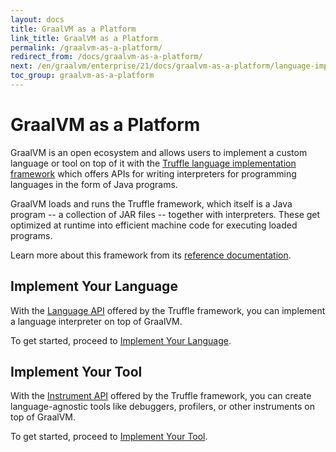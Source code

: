 ```yaml
---
layout: docs
title: GraalVM as a Platform
link_title: GraalVM as a Platform
permalink: /graalvm-as-a-platform/
redirect_from: /docs/graalvm-as-a-platform/
next: /en/graalvm/enterprise/21/docs/graalvm-as-a-platform/language-implementation-framework/
toc_group: graalvm-as-a-platform
---
```


# GraalVM as a Platform

GraalVM is an open ecosystem and allows users to implement a custom language or tool on top of it with the [Truffle language implementation framework](/graalvm-as-a-platform/language-implementation-framework/) which offers APIs for writing interpreters for programming languages in the form of Java programs.

GraalVM loads and runs the Truffle framework, which itself is a Java program -- a collection of JAR files -- together with interpreters.
These get optimized at runtime into efficient machine code for executing loaded programs.

Learn more about this framework from its [reference documentation](/graalvm-as-a-platform/language-implementation-framework/).

## Implement Your Language
With the [Language API](https://www.graalvm.org/truffle/javadoc/com/oracle/truffle/api/package-summary.html) offered by the Truffle framework, you can implement a language interpreter on top of GraalVM.

To get started, proceed to [Implement Your Language](/graalvm-as-a-platform/implement-language/).

## Implement Your Tool
With the [Instrument API](https://www.graalvm.org/truffle/javadoc/com/oracle/truffle/api/instrumentation/package-summary.html) offered by the Truffle framework, you can create language-agnostic tools like debuggers, profilers, or other instruments on top of GraalVM.

To get started, proceed to [Implement Your Tool](/graalvm-as-a-platform/implement-instrument/).
